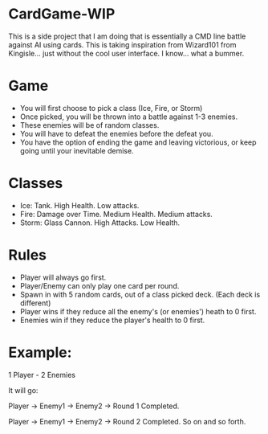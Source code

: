 # CardGame-WIP
This is a side project that I am doing that is essentially a CMD line battle against AI using cards. 
This is taking inspiration from Wizard101 from Kingisle... just without the cool user interface. I know... what a bummer.

# Game
- You will first choose to pick a class (Ice, Fire, or Storm)
- Once picked, you will be thrown into a battle against 1-3 enemies.
- These enemies will be of random classes.
- You will have to defeat the enemies before the defeat you.
- You have the option of ending the game and leaving victorious, or keep going until your inevitable demise.

# Classes
- Ice: Tank. High Health. Low attacks. 
- Fire: Damage over Time. Medium Health. Medium attacks.
- Storm: Glass Cannon. High Attacks. Low Health.

# Rules
- Player will always go first.
- Player/Enemy can only play one card per round.
- Spawn in with 5 random cards, out of a class picked deck. (Each deck is different)
- Player wins if they reduce all the enemy's (or enemies') heath to 0 first.
- Enemies win if they reduce the player's health to 0 first.

# Example:
1 Player - 2 Enemies

It will go:

Player -> Enemy1 -> Enemy2 -> Round 1 Completed. 

Player -> Enemy1 -> Enemy2 -> Round 2 Completed. So on and so forth.
